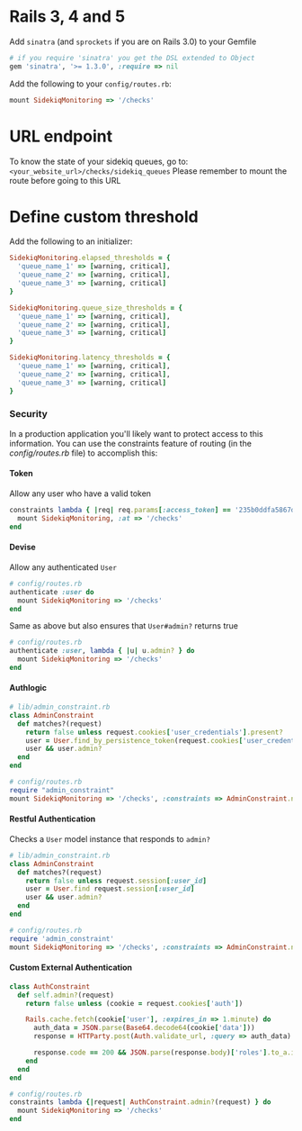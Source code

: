 # Rails 3, 4 and 5

Add `sinatra` (and `sprockets` if you are on Rails 3.0) to your Gemfile

```ruby
# if you require 'sinatra' you get the DSL extended to Object
gem 'sinatra', '>= 1.3.0', :require => nil
```

Add the following to your `config/routes.rb`:

```ruby
mount SidekiqMonitoring => '/checks'
```

# URL endpoint

To know the state of your sidekiq queues, go to: `<your_website_url>/checks/sidekiq_queues`
Please remember to mount the route before going to this URL

# Define custom threshold

Add the following to an initializer:

```ruby
SidekiqMonitoring.elapsed_thresholds = {
  'queue_name_1' => [warning, critical],
  'queue_name_2' => [warning, critical],
  'queue_name_3' => [warning, critical]
}

SidekiqMonitoring.queue_size_thresholds = {
  'queue_name_1' => [warning, critical],
  'queue_name_2' => [warning, critical],
  'queue_name_3' => [warning, critical]
}

SidekiqMonitoring.latency_thresholds = {
  'queue_name_1' => [warning, critical],
  'queue_name_2' => [warning, critical],
  'queue_name_3' => [warning, critical]
}
```

### Security

In a production application you'll likely want to protect access to this information. You can use the constraints feature of routing (in the _config/routes.rb_ file) to accomplish this:

#### Token

Allow any user who have a valid token

```ruby
constraints lambda { |req| req.params[:access_token] == '235b0ddfa5867d81a3232fa6c997a382' } do
  mount SidekiqMonitoring, :at => '/checks'
end
```

#### Devise

Allow any authenticated `User`

```ruby
# config/routes.rb
authenticate :user do
  mount SidekiqMonitoring => '/checks'
end
```

Same as above but also ensures that `User#admin?` returns true

```ruby
# config/routes.rb
authenticate :user, lambda { |u| u.admin? } do
  mount SidekiqMonitoring => '/checks'
end
```

#### Authlogic

```ruby
# lib/admin_constraint.rb
class AdminConstraint
  def matches?(request)
    return false unless request.cookies['user_credentials'].present?
    user = User.find_by_persistence_token(request.cookies['user_credentials'].split(':')[0])
    user && user.admin?
  end
end

# config/routes.rb
require "admin_constraint"
mount SidekiqMonitoring => '/checks', :constraints => AdminConstraint.new
```

#### Restful Authentication

Checks a `User` model instance that responds to `admin?`

```ruby
# lib/admin_constraint.rb
class AdminConstraint
  def matches?(request)
    return false unless request.session[:user_id]
    user = User.find request.session[:user_id]
    user && user.admin?
  end
end

# config/routes.rb
require 'admin_constraint'
mount SidekiqMonitoring => '/checks', :constraints => AdminConstraint.new
```

#### Custom External Authentication

```ruby
class AuthConstraint
  def self.admin?(request)
    return false unless (cookie = request.cookies['auth'])

    Rails.cache.fetch(cookie['user'], :expires_in => 1.minute) do
      auth_data = JSON.parse(Base64.decode64(cookie['data']))
      response = HTTParty.post(Auth.validate_url, :query => auth_data)

      response.code == 200 && JSON.parse(response.body)['roles'].to_a.include?('Admin')
    end
  end
end

# config/routes.rb
constraints lambda {|request| AuthConstraint.admin?(request) } do
  mount SidekiqMonitoring => '/checks'
end
```
